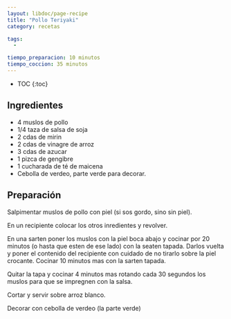 ```yaml
---
layout: libdoc/page-recipe
title: "Pollo Teriyaki"
category: recetas 

tags: 
  - 

tiempo_preparacion: 10 minutos
tiempo_coccion: 35 minutos
---
```


* TOC
{:toc}

## Ingredientes

* 4 muslos de pollo
* 1/4 taza de salsa de soja
* 2 cdas de mirin
* 2 cdas de vinagre de arroz
* 3 cdas de azucar
* 1 pizca de gengibre
* 1 cucharada de té de maicena
* Cebolla de verdeo, parte verde para decorar.

## Preparación

Salpimentar muslos de pollo con piel (si sos gordo, sino sin piel).

En un recipiente colocar los otros inredientes y revolver.

En una sarten poner los muslos con la piel boca abajo y cocinar por 20 minutos
(o hasta que esten de ese lado) con la seaten tapada. Darlos vuelta y poner el
contenido del recipiente con cuidado de no tirarlo sobre la piel crocante.
Cocinar 10 minutos mas con la sarten tapada.

Quitar la tapa y cocinar 4 minutos mas rotando cada 30 segundos los muslos para
que se impregnen con la salsa.

Cortar y servir sobre arroz blanco.

Decorar con cebolla de verdeo (la parte verde)

